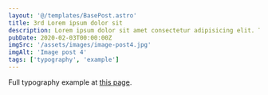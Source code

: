 ```yaml
---
layout: '@/templates/BasePost.astro'
title: 3rd Lorem ipsum dolor sit
description: Lorem ipsum dolor sit amet consectetur adipisicing elit. Tenetur vero esse non molestias eos excepturi.
pubDate: 2020-02-03T00:00:00Z
imgSrc: '/assets/images/image-post4.jpg'
imgAlt: 'Image post 4'
tags: ['typography', 'example']
---
```


Full typography example at [this page](./sixth-post).
